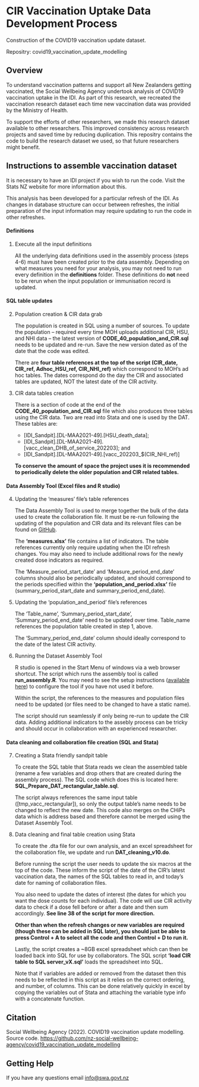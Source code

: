 # CIR Vaccination Uptake Data Development Process

Construction of the COVID19 vaccination update dataset.

Repositry: covid19_vaccination_update_modelling

## Overview

To understand vaccination patterns and support all New Zealanders getting vaccinated, the Social Wellbeing Agency undertook analysis of COVID19 vaccination uptake in the IDI. As part of this research, we recreated the vaccination research dataset each time new vaccination data was provided by the Ministry of Health.

To support the efforts of other researchers, we made this research dataset available to other researchers. This improved consistency across research projects and saved time by reducing duplication. This repositry contains the code to build the research dataset we used, so that future researchers might benefit.

## Instructions to assemble vaccination dataset

It is necessary to have an IDI project if you wish to run the code.  Visit the Stats NZ website for more information about this. 

This analysis has been developed for a particular refresh of the IDI. As changes in database structure can occur between refreshes, the initial preparation of the input information may require updating to run the code in other refreshes.

#### Definitions

1)  Execute all the input definitions

    All the underlying data definitions used in the assembly process (steps 4-6) must have been created prior to the data assembly. Depending on what measures you need for your analysis, you may not need to run every definition in the **definitions** folder. These definitions do __not__ need to be rerun when the input population or immunisation record is updated.

#### SQL table updates

2)  Population creation & CIR data grab

    The population is created in SQL using a number of sources. To update the population – required every time MOH uploads additional CIR, HSU, and NHI data – the latest version of **CODE_40_population_and_CIR.sql** needs to be updated and re-run. Save the new version dated as of the date that the code was edited.

    There are **four table references at the top of the script (CIR_date, CIR_ref, Adhoc_HSU_ref, CIR_NHI_ref)** which correspond to MOH’s ad hoc tables. The dates correspond do the day the CIR and associated tables are updated, NOT the latest date of the CIR activity.
   
3)  CIR data tables creation

    There is a section of code at the end of the **CODE_40_population_and_CIR.sql** file which also produces three tables using the CIR data. Two are read into Stata and one is used by the DAT. These tables are: 
	
       *   [IDI_Sandpit].[DL-MAA2021-49].[HSU_death_data];
       *   [IDI_Sandpit].[DL-MAA2021-49].[vacc_clean_DHB_of_service_202203]; and
       *   [IDI_Sandpit].[DL-MAA2021-49].[vacc_202203_$(CIR_NHI_ref)]
	   
    **To conserve the amount of space the project uses it is recommended to periodically delete the older population and CIR related tables.**

#### Data Assembly Tool (Excel files and R studio)

4)  Updating the ‘measures’ file’s table references

    The Data Assembly Tool is used to merge together the bulk of the data used to create the collaboration file. It must be re-run following the updating of the population and CIR data and its relevant files can be found on [GitHub](https://github.com/nz-social-wellbeing-agency/dataset_assembly_tool).

    The **‘measures.xlsx’** file contains a list of indicators. The table references currently only require updating when the IDI refresh changes. You may also need to include additional rows for the newly created dose indicators as required.
	
    The ‘Measure_period_start_date’ and ‘Measure_period_end_date’ columns should also be periodically updated, and should correspond to the periods specified within the **‘population_and_period.xlsx’** file (summary_period_start_date and summary_period_end_date).
	
5)	Updating the ‘population_and_period’ file’s references

    The ‘Table_name’, ‘Summary_period_start_date’, ‘Summary_period_end_date’ need to be updated over time. Table_name references the population table created in step 1, above. 
	
    The ‘Summary_period_end_date’ column should ideally correspond to the date of the latest CIR activity. 
	
6)	Running the Dataset Assembly Tool

    R studio is opened in the Start Menu of windows via a web browser shortcut. The script which runs the assembly tool is called **run_assembly.R**. You may need to see the setup instructions ([available here](https://swa.govt.nz/assets/Publications/guidance/Dataset-Assembly-Tool-introduction-and-training-presentation.pdf)) to configure the tool if you have not used it before.
	
    Within the script, the references to the measures and population files need to be updated (or files need to be changed to have a static name). 
	
    The script should run seamlessly if only being re-run to update the CIR data. Adding additional indicators to the assebly process can be tricky and should occur in collaboration with an experienced researcher.
	
#### Data cleaning and collaboration file creation (SQL and Stata)

7)	Creating a Stata friendly sandpit table

    To create the SQL table that Stata reads we clean the assembled table (rename a few variables and drop others that are created during the assembly process). The SQL code which does this is located here: **SQL_Prepare_DAT_rectangular_table.sql**.
	
    The script always references the same input table ([tmp_vacc_rectangular]), so only the output table’s name needs to be changed to reflect the new date. This code also merges on the CHiPs data which is address based and therefore cannot be merged using the Dataset Assembly Tool.
	
8)	Data cleaning and final table creation using Stata

    To create the .dta file for our own analysis, and an excel spreadsheet for the collaboration file, we update and run **DAT_cleaning_v10.do**.
	
    Before running the script the user needs to update the six macros at the top of the code. These inform the script of the date of the CIR’s latest vaccination data, the names of the SQL tables to read in, and today’s date for naming of collaboration files.
	
    You also need to update the dates of interest (the dates for which you want the dose counts for each individual). The code will use CIR activity data to check if a dose fell before or after a date and then sum accordingly. **See line 38 of the script for more direction.**
	
    **Other than when the refresh changes or new variables are required (though these can be added in SQL later), you should just be able to press Control + A to select all the code and then Control + D to run it.**
	
    Lastly, the script creates a ~8GB excel spreadsheet which can then be loaded back into SQL for use by collaborators. The SQL script **‘load CIR table to SQL server_vX.sql’** loads the spreadsheet into SQL.
	
    Note that if variables are added or removed from the dataset then this needs to be reflected in this script as it relies on the correct ordering, and number, of columns. This can be done relatively quickly in excel by copying the variables out of Stata and attaching the variable type info with a concatenate function. 

## Citation

Social Wellbeing Agency (2022). COVID19 vaccination update modelling. Source code. https://github.com/nz-social-wellbeing-agency/covid19_vaccination_update_modelling

## Getting Help
If you have any questions email info@swa.govt.nz
